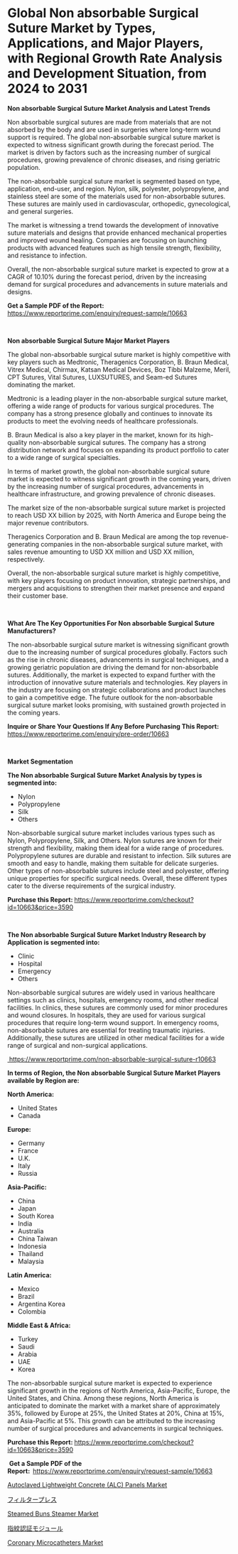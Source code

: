<p><h1>Global Non absorbable Surgical Suture Market by Types, Applications, and Major Players, with Regional Growth Rate Analysis and Development Situation, from 2024 to 2031</h1></p><p><strong>Non absorbable Surgical Suture Market Analysis and Latest Trends</strong></p>
<p><p>Non absorbable surgical sutures are made from materials that are not absorbed by the body and are used in surgeries where long-term wound support is required. The global non-absorbable surgical suture market is expected to witness significant growth during the forecast period. The market is driven by factors such as the increasing number of surgical procedures, growing prevalence of chronic diseases, and rising geriatric population.</p><p>The non-absorbable surgical suture market is segmented based on type, application, end-user, and region. Nylon, silk, polyester, polypropylene, and stainless steel are some of the materials used for non-absorbable sutures. These sutures are mainly used in cardiovascular, orthopedic, gynecological, and general surgeries.</p><p>The market is witnessing a trend towards the development of innovative suture materials and designs that provide enhanced mechanical properties and improved wound healing. Companies are focusing on launching products with advanced features such as high tensile strength, flexibility, and resistance to infection.</p><p>Overall, the non-absorbable surgical suture market is expected to grow at a CAGR of 10.10% during the forecast period, driven by the increasing demand for surgical procedures and advancements in suture materials and designs.</p></p>
<p><strong>Get a Sample PDF of the Report:&nbsp;</strong> <a href="https://www.reportprime.com/enquiry/request-sample/10663">https://www.reportprime.com/enquiry/request-sample/10663</a></p>
<p>&nbsp;</p>
<p><strong>Non absorbable Surgical Suture Major Market Players</strong></p>
<p><p>The global non-absorbable surgical suture market is highly competitive with key players such as Medtronic, Theragenics Corporation, B. Braun Medical, Vitrex Medical, Chirmax, Katsan Medical Devices, Boz Tibbi Malzeme, Meril, CPT Sutures, Vital Sutures, LUXSUTURES, and Seam-ed Sutures dominating the market.</p><p>Medtronic is a leading player in the non-absorbable surgical suture market, offering a wide range of products for various surgical procedures. The company has a strong presence globally and continues to innovate its products to meet the evolving needs of healthcare professionals.</p><p>B. Braun Medical is also a key player in the market, known for its high-quality non-absorbable surgical sutures. The company has a strong distribution network and focuses on expanding its product portfolio to cater to a wide range of surgical specialties.</p><p>In terms of market growth, the global non-absorbable surgical suture market is expected to witness significant growth in the coming years, driven by the increasing number of surgical procedures, advancements in healthcare infrastructure, and growing prevalence of chronic diseases.</p><p>The market size of the non-absorbable surgical suture market is projected to reach USD XX billion by 2025, with North America and Europe being the major revenue contributors.</p><p>Theragenics Corporation and B. Braun Medical are among the top revenue-generating companies in the non-absorbable surgical suture market, with sales revenue amounting to USD XX million and USD XX million, respectively.</p><p>Overall, the non-absorbable surgical suture market is highly competitive, with key players focusing on product innovation, strategic partnerships, and mergers and acquisitions to strengthen their market presence and expand their customer base.</p></p>
<p>&nbsp;</p>
<p><strong>What Are The Key Opportunities For Non absorbable Surgical Suture Manufacturers?</strong></p>
<p><p>The non-absorbable surgical suture market is witnessing significant growth due to the increasing number of surgical procedures globally. Factors such as the rise in chronic diseases, advancements in surgical techniques, and a growing geriatric population are driving the demand for non-absorbable sutures. Additionally, the market is expected to expand further with the introduction of innovative suture materials and technologies. Key players in the industry are focusing on strategic collaborations and product launches to gain a competitive edge. The future outlook for the non-absorbable surgical suture market looks promising, with sustained growth projected in the coming years.</p></p>
<p><strong>Inquire or Share Your Questions If Any Before Purchasing This Report:</strong> <a href="https://www.reportprime.com/enquiry/pre-order/10663">https://www.reportprime.com/enquiry/pre-order/10663</a></p>
<p>&nbsp;</p>
<p><strong>Market Segmentation</strong></p>
<p><strong>The Non absorbable Surgical Suture Market Analysis by types is segmented into:</strong></p>
<p><ul><li>Nylon</li><li>Polypropylene</li><li>Silk</li><li>Others</li></ul></p>
<p><p>Non-absorbable surgical suture market includes various types such as Nylon, Polypropylene, Silk, and Others. Nylon sutures are known for their strength and flexibility, making them ideal for a wide range of procedures. Polypropylene sutures are durable and resistant to infection. Silk sutures are smooth and easy to handle, making them suitable for delicate surgeries. Other types of non-absorbable sutures include steel and polyester, offering unique properties for specific surgical needs. Overall, these different types cater to the diverse requirements of the surgical industry.</p></p>
<p><strong>Purchase this Report:&nbsp;</strong><a href="https://www.reportprime.com/checkout?id=10663&price=3590">https://www.reportprime.com/checkout?id=10663&price=3590</a></p>
<p>&nbsp;</p>
<p><strong>The Non absorbable Surgical Suture Market Industry Research by Application is segmented into:</strong></p>
<p><ul><li>Clinic</li><li>Hospital</li><li>Emergency</li><li>Others</li></ul></p>
<p><p>Non-absorbable surgical sutures are widely used in various healthcare settings such as clinics, hospitals, emergency rooms, and other medical facilities. In clinics, these sutures are commonly used for minor procedures and wound closures. In hospitals, they are used for various surgical procedures that require long-term wound support. In emergency rooms, non-absorbable sutures are essential for treating traumatic injuries. Additionally, these sutures are utilized in other medical facilities for a wide range of surgical and non-surgical applications.</p></p>
<p><a href="https://www.reportprime.com/non-absorbable-surgical-suture-r10663">&nbsp;https://www.reportprime.com/non-absorbable-surgical-suture-r10663</a></p>
<p><strong>In terms of Region, the Non absorbable Surgical Suture Market Players available by Region are:</strong></p>
<p>
    <p> <strong> North America: </strong>
        <ul>
            <li>United States</li>
            <li>Canada</li>
        </ul>
        </p> 
    <p> <strong> Europe: </strong>
        <ul>
            <li>Germany</li>
            <li>France</li>
            <li>U.K.</li>
            <li>Italy</li>
            <li>Russia</li>
        </ul>
        </p> 
    <p> <strong> Asia-Pacific: </strong>
        <ul>
            <li>China</li>
            <li>Japan</li>
            <li>South Korea</li>
            <li>India</li>
            <li>Australia</li>
            <li>China Taiwan</li>
            <li>Indonesia</li>
            <li>Thailand</li>
            <li>Malaysia</li>
        </ul>
        </p> 
    <p> <strong> Latin America: </strong>
        <ul>
            <li>Mexico</li>
            <li>Brazil</li>
            <li>Argentina Korea</li>
            <li>Colombia</li>
        </ul>
        </p> 
    <p> <strong> Middle East & Africa: </strong>
        <ul>
            <li>Turkey</li>
            <li>Saudi</li>
            <li>Arabia</li>
            <li>UAE</li>
            <li>Korea</li>
        </ul>
    </p>
    </p>
<p><p>The non-absorbable surgical suture market is expected to experience significant growth in the regions of North America, Asia-Pacific, Europe, the United States, and China. Among these regions, North America is anticipated to dominate the market with a market share of approximately 35%, followed by Europe at 25%, the United States at 20%, China at 15%, and Asia-Pacific at 5%. This growth can be attributed to the increasing number of surgical procedures and advancements in surgical techniques.</p></p>
<p><strong>Purchase this Report: </strong><a href="https://www.reportprime.com/checkout?id=10663&price=3590">https://www.reportprime.com/checkout?id=10663&price=3590</a></p>
<p>&nbsp;<strong>Get a Sample PDF of the Report:&nbsp;&nbsp;</strong><a href="https://www.reportprime.com/enquiry/request-sample/10663">https://www.reportprime.com/enquiry/request-sample/10663</a></p>
<p><strong></strong></p>
<p><p><a href="https://www.linkedin.com/pulse/autoclaved-lightweight-concrete-alc-panels-market-research-b5c6e">Autoclaved Lightweight Concrete (ALC) Panels Market</a></p><p><a href="https://github.com/DemarcusKuhlman/Market-Research-Report-List-1/blob/main/370434779709.md">フィルタープレス</a></p><p><a href="https://issuu.com/reportprime-2/docs/steamed-buns-steamer-market-size-2030.pptx">Steamed Buns Steamer Market</a></p><p><a href="https://github.com/DudleyFerry/Market-Research-Report-List-1/blob/main/392196479711.md">指紋認証モジュール</a></p><p><a href="https://github.com/moyahfrancoestellec51j635wcx/Market-Research-Report-List-2/blob/main/coronary-microcatheters-market.md">Coronary Microcatheters Market</a></p></p>